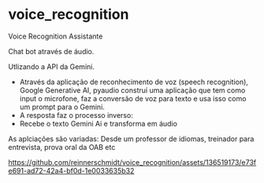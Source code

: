 # voice_recognition
Voice Recognition Assistante

Chat bot através de áudio. 

Utlizando a API da Gemini.

- Através da aplicação de reconhecimento de voz (speech recognition), Google Generative AI, pyaudio construí uma aplicação que tem como input o microfone, faz a conversão de voz para texto e usa isso como um prompt para o Gemini. 
- A resposta faz o processo inverso:
- Recebe o texto Gemini Ai e transforma em áudio

As aplciações são variadas:
Desde um professor de idiomas, treinador para entrevista, prova oral da OAB etc

https://github.com/reinnerschmidt/voice_recognition/assets/136519173/e73fe691-ad72-42a4-bf0d-1e0033635b32

